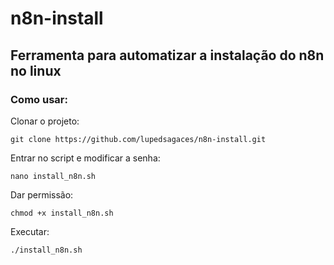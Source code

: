 # n8n-install
## Ferramenta para automatizar a instalação do n8n no linux

### Como usar:

Clonar o projeto:

`git clone https://github.com/lupedsagaces/n8n-install.git`

Entrar no script e modificar a senha:

`nano install_n8n.sh`

Dar permissão:

`chmod +x install_n8n.sh`

Executar:

`./install_n8n.sh`
